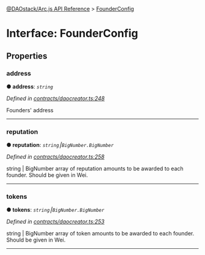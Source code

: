 [@DAOstack/Arc.js API Reference](../README.md) > [FounderConfig](../interfaces/founderconfig.md)



# Interface: FounderConfig


## Properties
<a id="address"></a>

###  address

**●  address**:  *`string`* 

*Defined in [contracts/daocreator.ts:248](https://github.com/daostack/arc.js/blob/6909d59/lib/contracts/daocreator.ts#L248)*



Founders' address




___

<a id="reputation"></a>

###  reputation

**●  reputation**:  *`string`⎮`BigNumber.BigNumber`* 

*Defined in [contracts/daocreator.ts:258](https://github.com/daostack/arc.js/blob/6909d59/lib/contracts/daocreator.ts#L258)*



string | BigNumber array of reputation amounts to be awarded to each founder. Should be given in Wei.




___

<a id="tokens"></a>

###  tokens

**●  tokens**:  *`string`⎮`BigNumber.BigNumber`* 

*Defined in [contracts/daocreator.ts:253](https://github.com/daostack/arc.js/blob/6909d59/lib/contracts/daocreator.ts#L253)*



string | BigNumber array of token amounts to be awarded to each founder. Should be given in Wei.




___


